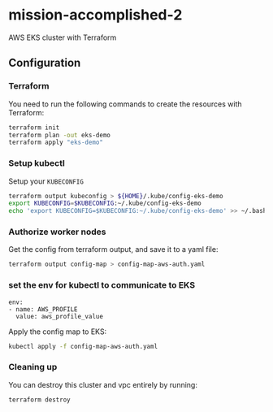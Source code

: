 # mission-accomplished-2
AWS EKS cluster with Terraform

## Configuration


### Terraform

You need to run the following commands to create the resources with Terraform:

```bash
terraform init
terraform plan -out eks-demo
terraform apply "eks-demo"
```

### Setup kubectl

Setup your `KUBECONFIG`

```bash
terraform output kubeconfig > ${HOME}/.kube/config-eks-demo
export KUBECONFIG=$KUBECONFIG:~/.kube/config-eks-demo
echo 'export KUBECONFIG=$KUBECONFIG:~/.kube/config-eks-demo' >> ~/.bash_profile
```

### Authorize worker nodes

Get the config from terraform output, and save it to a yaml file:

```bash
terraform output config-map > config-map-aws-auth.yaml
```

### set the env for kubectl to communicate to EKS

```
env:
- name: AWS_PROFILE
  value: aws_profile_value
```


Apply the config map to EKS:

```bash
kubectl apply -f config-map-aws-auth.yaml
```

### Cleaning up

You can destroy this cluster and vpc entirely by running:

```bash
terraform destroy
```
